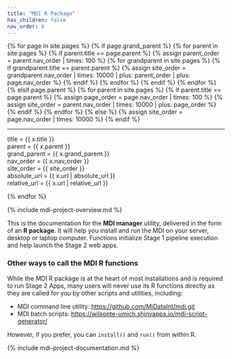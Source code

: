```yaml
---
title: "MDI R Package"
has_children: false
nav_order: 0
---
```


{% for page in site.pages %}
    {% if page.grand_parent %}
        {% for parent in site.pages %}
            {% if parent.title == page.parent %}
                {% assign parent_order = parent.nav_order | times: 100 %}
                {% for grandparent in site.pages %}
                    {% if grandparent.title == parent.parent %}
                        {% assign site_order = grandparent.nav_order | times: 10000 | plus: parent_order | plus: page.nav_order %}
                    {% endif %}
                {% endfor %}
            {% endif %}
        {% endfor %}
    {% elsif page.parent %}
        {% for parent in site.pages %}
            {% if parent.title == page.parent %}
                {% assign page_order = page.nav_order | times: 100 %}
                {% assign site_order = parent.nav_order | times: 10000 | plus: page_order %}
            {% endif %}
        {% endfor %}
    {% else %}
        {% assign site_order = page.nav_order | times: 10000 %}
    {% endif %}

--------------------------------------
title = {{ x.title }}  
parent = {{ x.parent }}  
grand_parent = {{ x.grand_parent }}  
nav_order = {{ x.nav_order }}  
site_order = {{ site_order }}  
absolute_url = {{ x.url | absolute_url }}  
relative_url = {{ x.url | relative_url }}  

{% endfor %}



{% include mdi-project-overview.md %}

This is the documentation for the **MDI manager** utility,
delivered in the form of an **R package**.
It will help you install and run the MDI on your server,
desktop or laptop computer. Functions initialize Stage 1 pipeline
execution and help launch the Stage 2 web apps.

### Other ways to call the MDI R functions

While the MDI R package is at the heart of most installations
and is required to run Stage 2 Apps, many users will never
use its R functions directly as they are called for
you by other scripts and utilities, including:

- MDI command line utility: <https://github.com/MiDataInt/mdi.git>
- MDI batch scripts: <https://wilsonte-umich.shinyapps.io/mdi-script-generator/>

However, if you prefer, you can <code>install()</code> and 
<code>run()</code> from within R.

{% include mdi-project-documentation.md %}
